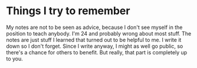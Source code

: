# Things I try to remember

My notes are not to be seen as advice, because I don't see myself in the
position to teach anybody. I'm 24 and probably wrong about most stuff. The notes
are just stuff I learned that turned out to be helpful to me. I write it down so
I don't forget. Since I write anyway, I might as well go public, so there's a
chance for others to benefit. But really, that part is completely up to
you.
